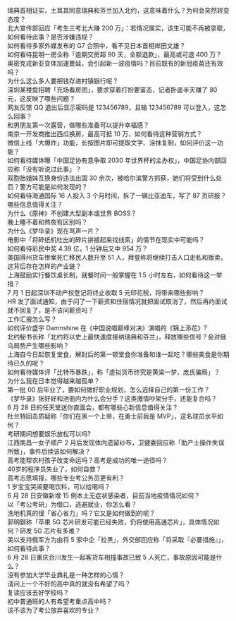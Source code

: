 瑞典首相证实，土耳其同意瑞典和芬兰加入北约，这意味着什么？为何会突然转变态度？  
北大宣传部回应「考生三考北大赚 200 万」：若情况属实，该生可能不再被录取，如何看待此事？是否涉嫌违规？  
如何看待多家外媒发布的 G7 合照中，看不见日本首相岸田文雄？  
如何看待昆明一房企称「逾期交房超 90 天，全额退款」，最高或可退 400 万？  
奥密克戎新亚变体加速蔓延，会引起新一波疫情吗？目前既有的新冠疫苗还有效吗？  
为什么这么多人要把钱存进村镇银行呢？  
深圳某楼盘招聘「充场看房团」，要求穿着打扮要富态，记者卧底半天赚了 80 元，这反映了哪些问题？  
网友反馈 QQ 退出后显示密码是 123456789，且输 123456789 可以登入，这怎么回事？  
和男朋友第一次露营，做哪些准备可以提升幸福感？  
南京一开发商推出西瓜换房，最高可抵 10 万，如何看待这种营销方式？  
微信上线「大爆炸」功能，长按图片即可提取文字、涂抹复制，如何评价这一功能？  
如何看待媒体曝「中国足协有意争取 2030 年世界杯的主办权」，中国足协内部回应称「没有听说过此事」？  
双胞胎姐妹互换身份违法出国 30 余次，被哈尔滨警方抓获，她们将受到什么处罚？警方可能是如何发现的？  
如何看待海通国际 16 人投入 3 个月时间，拆了一辆比亚迪车，写了 87 页研报？哪些信息值得关注？  
为什么《原神》不创建大型副本或世界 BOSS？  
晚上睡不着和熬夜有区别吗？  
为什么《梦华录》现在骂声一片？  
电影中「将碎纸机吐出的碎片拼接起来找线索」的情节在现实中可能吗？  
如何看待彩民中奖 4.39 亿，1 分钟后又中 954 万？  
美国得州货车惨案死亡移民人数升至 51 人，拜登称将继续打击人口走私和贩卖，这背后存在怎样的产业链？  
上海鼓励实行餐饮桌长制，就餐时间一般掌握在 1.5 小时左右，如何看待这一举措？  
7 月 1 日起深圳不动产权登记将终止收取 5 元印花税，将带来哪些影响？  
HR 发了面试通知，由于问了一下薪资和住宿情况就把面试取消了，然后再约面试就不回复了，是不该问薪资吗？  
工作汇报怎么写？  
如何评价盛宇 Damnshine 在《中国说唱巅峰对决》演唱的《锦上添花》?  
北约秘书长称「北约将以史上最快速度接纳瑞典和芬兰」，释放哪些信号？会对俄乌局势产生哪些影响？  
上海自今日起恢复堂食，解封后的第一顿堂食你准备和谁一起吃？哪些美食是你期待已久的呢？  
如何看待媒体评「比特币暴跌」，称「虚拟货币终究是黄粱一梦、庞氏骗局」？  
为什么我在日本觉得越来越孤单？  
第一批 00 后毕业了，要如何做好职业规划，怎么选择自己的第一份工作？  
《梦华录》张好好和池衙内为什么会分手？这类激情吵架分手，还能复合吗？  
6 月 28 日的任天堂迷你直面会，都有哪些心新信息值得关注？  
杜兰特回击质疑称「你们在黑一个上帝，在勇士前我是 MVP」，这名球员水平如何？  
考研期间想要娱乐放松可以吗?  
江西南昌一女子顺产 2 月后发现体内遗留纱布，卫健委回应称「助产士操作失误所致」，事件后续该如何解决？  
高考能帮农村孩子改变命运吗？高考是成功的唯一途径吗？  
40岁的程序员失业了，如何自救？  
高考志愿填报，哪些专业考公务员更有利？  
1 岁宝宝哭闹要喝饮料，可以给喝吗？  
6 月 28 日安徽新增 15 例本土无症状感染者，目前当地疫情情况如何？  
以「考公考研」为借口，逃避就业，你怎么看？  
洗地机真的很「省心省力」吗？它又是如何做到的呢？  
郭明錤称「苹果 5G 芯片研发可能已经失败，仍将使用高通芯片」，具体情况如何？研发 5G 芯片有多难？  
美以支持俄军方为由将 5 家中企「拉黑」，外交部回应称「将采取『必要措施』」，如何看待此事？  
6 月 28 日重庆合川发生一起客货车相撞事故已致 5 人死亡，事故原因可能是什么？  
没有参加大学毕业典礼是一种怎样的心情？  
请问上一个不好的高中真的就没有希望了吗？  
复读应该去好学校吗？  
初中普通班的人有希望考重点高中吗？  
该不该为了考公放弃喜欢的专业？  
